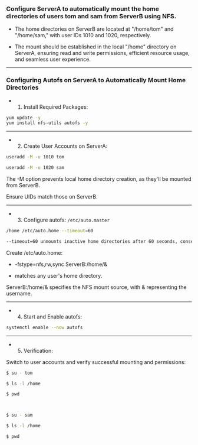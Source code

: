 ### Configure ServerA to automatically mount the home directories of users tom and sam from ServerB using NFS.

- The home directories on ServerB are located at "/home/tom" and "/home/sam," with user IDs 1010 and 1020, respectively.

- The mount should be established in the local "/home" directory on ServerA, ensuring read and write permissions, efficient resource usage, and seamless user experience.


________________________________________________________________________________________________


### Configuring Autofs on ServerA to Automatically Mount Home Directories



- 1) Install Required Packages:

```bash
yum update -y
yum install nfs-utils autofs -y
```

________________________________________________________________________________________________

- 2) Create User Accounts on ServerA:

```bash
useradd -M -u 1010 tom

useradd -M -u 1020 sam
```
The -M option prevents local home directory creation, as they'll be mounted from ServerB.

Ensure UIDs match those on ServerB.

________________________________________________________________________________________________


- 3) Configure autofs: `/etc/auto.master`

```bash
/home /etc/auto.home --timeout=60

--timeout=60 unmounts inactive home directories after 60 seconds, conserving resources.
```


Create /etc/auto.home:

* -fstype=nfs,rw,sync ServerB:/home/&

* matches any user's home directory.

ServerB:/home/& specifies the NFS mount source, with & representing the username.


________________________________________________________________________________________________

- 4) Start and Enable autofs:

```bash
systemctl enable --now autofs
```

________________________________________________________________________________________________

- 5) Verification:

Switch to user accounts and verify successful mounting and permissions:

```bash
$ su - tom

$ ls -l /home

$ pwd



$ su - sam

$ ls -l /home

$ pwd
```
